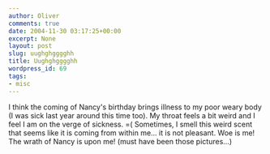 ```yaml
---
author: Oliver
comments: true
date: 2004-11-30 03:17:25+00:00
excerpt: None
layout: post
slug: uughghgggghh
title: Uughghgggghh
wordpress_id: 69
tags:
- misc
---
```


I think the coming of Nancy's birthday brings illness to my poor weary body (I was sick last year around this time too).  My throat feels a bit weird and I feel I am on the verge of sickness. =(  Sometimes, I smell this weird scent that seems like it is coming from within me... it is not pleasant.  Woe is me!  The wrath of Nancy is upon me! (must have been those pictures...)